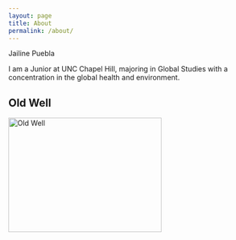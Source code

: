 ```yaml
---
layout: page
title: About
permalink: /about/
---
```

<div class="man-title">
  Jailine Puebla
</div>
<div class="manual manual-title">
  
  </div>
<p>  <div class="manual-content">

I am a Junior at UNC Chapel Hill, majoring in Global Studies with a concentration in the global health and environment.

<h2>Old Well</h2>

<img src="OLD-WELL-044.jpg" alt="Old Well" style="width:304px;height:228px;">

</div>
<p><br /></p>

  <div class="manual manual-title">
 
  </div>
<p>  <div class="manual-content">

  

